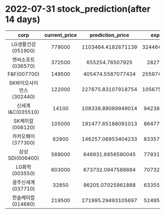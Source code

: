 # 2022-07-31 stock_prediction(after 14 days)

|   corp   |   current_price   |   prediction_price   |   expected_profit   |
|:--------:|:-----------------:|:--------------------:|:-------------------:|
|LG생활건강(051900)|779000|1103464.4182671139|324464.41826711386|
|엔씨소프트(036570)|372500|655254.76507925|282754.76507925|
|F&F(007700)|149500|405474.5587077434|255974.55870774342|
|SK바이오사이언스(302440)|122000|227675.83107918754|105675.83107918754|
|신세계 I&C(035510)|14100|108338.89089949014|94238.89089949014|
|SK케미칼(006120)|105000|191477.65188091013|86477.65188091013|
|카카오페이(377300)|62900|146257.06953404233|83357.06953404233|
|삼성SDI(006400)|569000|646931.6856590045|77931.68565900449|
|LG화학(003550)|603000|673732.0947588694|70732.09475886938|
|광주신세계(037710)|32850|96205.07025961888|63355.07025961888|
|한솔케미칼(014680)|219500|271995.29493105697|52495.29493105697|
